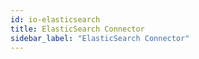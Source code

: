 ```yaml
---
id: io-elasticsearch
title: ElasticSearch Connector
sidebar_label: "ElasticSearch Connector"
---
```

